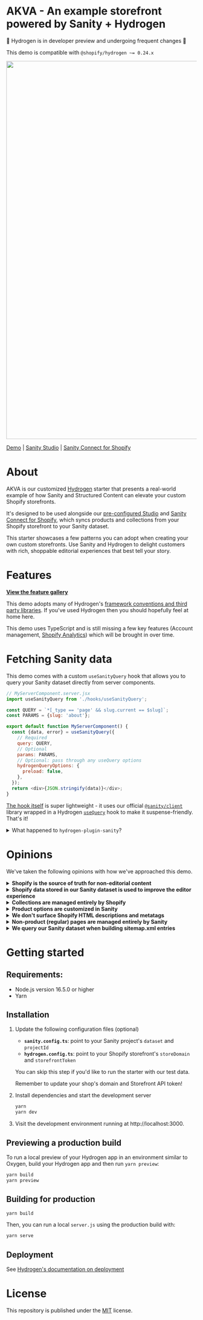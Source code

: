 # AKVA - An example storefront powered by Sanity + Hydrogen

🚨 Hydrogen is in developer preview and undergoing frequent changes 🚨

This demo is compatible with `@shopify/hydrogen ~= 0.24.x`

<img src="https://user-images.githubusercontent.com/209129/173065853-77b26be2-dd15-4b4d-8164-850e70247b88.png" width="1000" />

[Demo][hydrogen-sanity-demo] | [Sanity Studio][sanity-shopify-studio] | [Sanity Connect for Shopify][sanity-connect]

# About

AKVA is our customized [Hydrogen][hydrogen-github] starter that presents a real-world example of how Sanity and Structured Content can elevate your custom Shopify storefronts.

It's designed to be used alongside our [pre-configured Studio][sanity-shopify-studio] and [Sanity Connect for Shopify][sanity-connect], which syncs products and collections from your Shopify storefront to your Sanity dataset.

This starter showcases a few patterns you can adopt when creating your own custom storefronts. Use Sanity and Hydrogen to delight customers with rich, shoppable editorial experiences that best tell your story.

# Features

**[View the feature gallery][features]**

This demo adopts many of Hydrogen's [framework conventions and third party libraries][hydrogen-framework]. If you've used Hydrogen then you should hopefully feel at home here.

This demo uses TypeScript and is still missing a few key features (Account management, [Shopify Analytics][shopify-analytics]) which will be brought in over time.

# Fetching Sanity data

This demo comes with a custom `useSanityQuery` hook that allows you to query your Sanity dataset directly from server components.

```js
// MyServerComponent.server.jsx
import useSanityQuery from './hooks/useSanityQuery';

const QUERY = `*[_type == 'page' && slug.current == $slug]`;
const PARAMS = {slug: 'about'};

export default function MyServerComponent() {
  const {data, error} = useSanityQuery({
    // Required
    query: QUERY,
    // Optional
    params: PARAMS,
    // Optional: pass through any useQuery options
    hydrogenQueryOptions: {
      preload: false,
    },
  });
  return <div>{JSON.stringify(data)}</div>;
}
```

[The hook itself][use-sanity-query-hook] is super lightweight - it uses our official [`@sanity/client`][sanity-js-client] library wrapped in a Hydrogen [`useQuery`][hydrogen-use-query] hook to make it suspense-friendly. That's it!

<details>
<summary>What happened to <code>hydrogen-plugin-sanity</code>?</summary>

We've deprecated this plugin as it promoted conducting larger fetches (at the page level) and using shared context.

In practice, this was very difficult to reason about and worked against the benefits of using React Server Components.

We recommend that you keep fetching logic scoped to the specific components that need them, even if they are deeply nested in Portable Text.

Whilst this will may mean more queries, you'll have _much better_ control over exactly how much you're fetching from the Storefront API as well being able to define component-specific caching / prefetching logic.

</details>

# Opinions

We've taken the following opinions with how we've approached this demo.

<details>
<summary><strong>Shopify is the source of truth for non-editorial content</strong></summary>

- For products, this includes titles, handles, variant images and product options.
- For collections, this includes titles and collection images.

</details>

<details>
<summary><strong>Shopify data stored in our Sanity dataset is used to improve the editor experience</strong></summary>

- This allows us to display things like product status, prices and even inventory levels right in our Sanity Studio.
- Our application always fetches from Shopify's Storefront API at runtime to ensure we have the freshest data possible, especially important when dealing with fast-moving inventory.

</details>

<details>
<summary><strong>Collections are managed entirely by Shopify</strong></summary>

- Shopify is used to handle collection rules and sort orders.

</details>

<details>
<summary><strong>Product options are customized in Sanity</strong></summary>

- Data added to specific product options (for example, associating a hex value with the color 'Red', or a string value with the Poster size 'A2') is done in Sanity.
- We treat this quite simply and manage these in a dedicated field within the `Settings` section of our studio. We also make sure to query this field whenever querying products in our Sanity dataset.
- This could alternatively be managed with Shopify's metatags.

</details>

<details>
<summary><strong>We don't surface Shopify HTML descriptions and metatags</strong></summary>

- For this demo, Shopify tags are used purely as a non-visual organizational tool (to drive automated collections) and we use Portable Text over Shopify's description HTML field. However, Hydrogen makes it very easy to surface these in your application if needed.

</details>

<details>
<summary><strong>Non-product (regular) pages are managed entirely by Sanity</strong></summary>

- Shopify pages and blog posts (associated with the Online Store) channel aren't used in this demo. A dedicated `page` document type in Sanity has been created for this purpose.

</details>

<details>
<summary><strong>We query our Sanity dataset when building sitemap.xml entries</strong></summary>

- We use Sanity as the source of truth when determining whether a product or collection page is _visible_.
- This gives us the flexibility to add custom logic to control whether certain pages should be visible or not. For example, if you wanted to hide product pages within a specific date range, or hide collections that didn't have any editorial modules assigned to them.

</details>

# Getting started

## Requirements:

- Node.js version 16.5.0 or higher
- Yarn

## Installation

1.  Update the following configuration files (optional)

    - **`sanity.config.ts`**: point to your Sanity project's `dataset` and `projectId`
    - **`hydrogen.config.ts`**: point to your Shopify storefront's `storeDomain` and `storefrontToken`

    You can skip this step if you'd like to run the starter with our test data.

    Remember to update your shop's domain and Storefront API token!

2.  Install dependencies and start the development server

    ```bash
    yarn
    yarn dev
    ```

3.  Visit the development environment running at http://localhost:3000.

## Previewing a production build

To run a local preview of your Hydrogen app in an environment similar to Oxygen, build your Hydrogen app and then run `yarn preview`:

```bash
yarn build
yarn preview
```

## Building for production

```bash
yarn build
```

Then, you can run a local `server.js` using the production build with:

```bash
yarn serve
```

## Deployment

See [Hydrogen's documentation on deployment][hydrogen-framework-deployment]

# License

This repository is published under the [MIT](LICENSE) license.

[features]: ./docs/FEATURES.md
[hydrogen-sanity-demo]: https://hydrogen-app-c6009341bd2bf136fc40.o2.myshopify.dev/
[hydrogen-github]: https://github.com/Shopify/hydrogen
[hydrogen-framework]: https://shopify.dev/api/hydrogen/framework
[hydrogen-framework-deployment]: https://shopify.dev/custom-storefronts/hydrogen/deployment
[hydrogen-product-components]: https://shopify.dev/api/hydrogen/components/product-variant
[hydrogen-use-query]: https://shopify.dev/api/hydrogen/hooks/global/usequery
[sanity-connect]: https://www.sanity.io/docs/sanity-connect-for-shopify
[sanity-js-client]: https://www.sanity.io/docs/js-client
[sanity-portable-text]: https://www.sanity.io/guides/introduction-to-portable-text
[sanity-shopify-studio]: https://github.com/sanity-io/sanity-shopify-studio
[sanity-structured-content-patterns]: https://www.sanity.io/guides/structured-content-patterns-for-e-commerce
[shopify-storefront-api]: https://shopify.dev/api/storefront
[shopify-analytics]: https://shopify.dev/api/hydrogen/components/framework/shopifyanalytics
[use-sanity-query-hook]: ./src/hooks/useSanityQuery.ts
